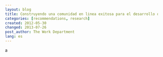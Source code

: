 ```yaml
---
layout: blog
title: Construyendo una comunidad en linea exitosa para el desarrollo de codigo abierto
categories: [recommendations, research]
created: 2012-05-30
changed: 2013-07-26
post_author: The Work Department
lang: es
---
```




a









